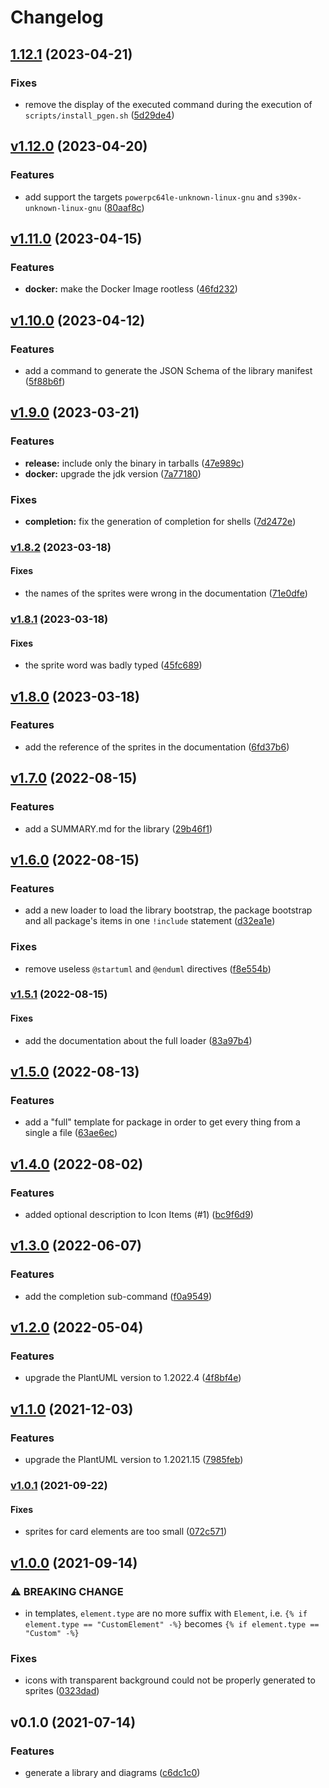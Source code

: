 # Changelog

## [1.12.1](https://github.com/tmorin/plantuml-generator/compare/v1.12.0...v1.12.1) (2023-04-21)

### Fixes

* remove the display of the executed command during the execution of
`scripts/install_pgen.sh`
([5d29de4](https://github.com/tmorin/plantuml-generator/commit/5d29de41640dace78137a0a1842154d04ae0bf75))

## [v1.12.0](https://github.com/tmorin/plantuml-generator/compare/v1.11.0...v1.12.0) (2023-04-20)

### Features

* add support the targets `powerpc64le-unknown-linux-gnu` and
`s390x-unknown-linux-gnu`
([80aaf8c](https://github.com/tmorin/plantuml-generator/commit/80aaf8c0a7ed785fc87c2df264d1b0d388dde81d))

## [v1.11.0](https://github.com/tmorin/plantuml-generator/compare/v1.10.0...v1.11.0) (2023-04-15)

### Features

* **docker:** make the Docker Image rootless
([46fd232](https://github.com/tmorin/plantuml-generator/commit/46fd2322751727c1358b80337400f9d774828917))

## [v1.10.0](https://github.com/tmorin/plantuml-generator/compare/v1.9.0...v1.10.0) (2023-04-12)

### Features

* add a command to generate the JSON Schema of the library manifest
([5f88b6f](https://github.com/tmorin/plantuml-generator/commit/5f88b6f2f9a30006d057323fd910ed92503030eb))

## [v1.9.0](https://github.com/tmorin/plantuml-generator/compare/v1.8.2...v1.9.0) (2023-03-21)

### Features

* **release:** include only the binary in tarballs
([47e989c](https://github.com/tmorin/plantuml-generator/commit/47e989ce7818cb44340dbbacb562bd50f1e5f01a))
* **docker:** upgrade the jdk version
([7a77180](https://github.com/tmorin/plantuml-generator/commit/7a77180ce56e62abbb7e9f6380e2911c6759e1e6))

### Fixes

* **completion:** fix the generation of completion for shells
([7d2472e](https://github.com/tmorin/plantuml-generator/commit/7d2472e2ad685e902c31c3c878d8cc4e19d9f7ba))

### [v1.8.2](https://github.com/tmorin/plantuml-generator/compare/v1.8.1...v1.8.2) (2023-03-18)

#### Fixes

* the names of the sprites were wrong in the documentation
([71e0dfe](https://github.com/tmorin/plantuml-generator/commit/71e0dfe54cac5523d81c5cba01b57ff83620f54a))

### [v1.8.1](https://github.com/tmorin/plantuml-generator/compare/v1.8.0...v1.8.1) (2023-03-18)

#### Fixes

* the sprite word was badly typed
([45fc689](https://github.com/tmorin/plantuml-generator/commit/45fc689d1bfacba3f5e5b055dd417a0357ff29ca))

## [v1.8.0](https://github.com/tmorin/plantuml-generator/compare/v1.7.0...v1.8.0) (2023-03-18)

### Features

* add the reference of the sprites in the documentation
([6fd37b6](https://github.com/tmorin/plantuml-generator/commit/6fd37b6faa75cbab0f911d914ad893cb50d23742))

## [v1.7.0](https://github.com/tmorin/plantuml-generator/compare/v1.6.0...v1.7.0) (2022-08-15)

### Features

* add a SUMMARY.md for the library
([29b46f1](https://github.com/tmorin/plantuml-generator/commit/29b46f1cf7f116f3e1ca234a49ec262d46a12423))

## [v1.6.0](https://github.com/tmorin/plantuml-generator/compare/v1.5.1...v1.6.0) (2022-08-15)

### Features

* add a new loader to load the library bootstrap, the package bootstrap and
all package's items in one `!include` statement
([d32ea1e](https://github.com/tmorin/plantuml-generator/commit/d32ea1ed20b1344313d383185b3a274af780198f))

### Fixes

* remove useless `@startuml` and `@enduml` directives
([f8e554b](https://github.com/tmorin/plantuml-generator/commit/f8e554bcfbbee18a7345871cdc8c1b9d6c3c8cd3))

### [v1.5.1](https://github.com/tmorin/plantuml-generator/compare/v1.5.0...v1.5.1) (2022-08-15)

#### Fixes

* add the documentation about the full loader
([83a97b4](https://github.com/tmorin/plantuml-generator/commit/83a97b41571261c79dcf0ffd26d557d9ac83decc))

## [v1.5.0](https://github.com/tmorin/plantuml-generator/compare/v1.4.0...v1.5.0) (2022-08-13)

### Features

* add a "full" template for package in order to get every thing from a single
a file
([63ae6ec](https://github.com/tmorin/plantuml-generator/commit/63ae6ec7d28cdc08ab37fdfc94ef13de6c7398e0))

## [v1.4.0](https://github.com/tmorin/plantuml-generator/compare/v1.3.0...v1.4.0) (2022-08-02)

### Features

* added optional description to Icon Items (#1)
([bc9f6d9](https://github.com/tmorin/plantuml-generator/commit/bc9f6d9ebc425fa800fc75a40ec3aa23ec708ddf))

## [v1.3.0](https://github.com/tmorin/plantuml-generator/compare/v1.2.0...v1.3.0) (2022-06-07)

### Features

* add the completion sub-command
([f0a9549](https://github.com/tmorin/plantuml-generator/commit/f0a9549ac8b372fe5ac9a11657b44ef6b1cfa01a))

## [v1.2.0](https://github.com/tmorin/plantuml-generator/compare/v1.1.0...v1.2.0) (2022-05-04)

### Features

* upgrade the PlantUML version to 1.2022.4
([4f8bf4e](https://github.com/tmorin/plantuml-generator/commit/4f8bf4eeae1f374661d78608abcc85928fb5496e))

## [v1.1.0](https://github.com/tmorin/plantuml-generator/compare/v1.0.1...v1.1.0) (2021-12-03)

### Features

* upgrade the PlantUML version to 1.2021.15
([7985feb](https://github.com/tmorin/plantuml-generator/commit/7985feb90c963fa6d11dd6b688fecf9a10db97b8))

### [v1.0.1](https://github.com/tmorin/plantuml-generator/compare/v1.0.0...v1.0.1) (2021-09-22)

#### Fixes

* sprites for card elements are too small
([072c571](https://github.com/tmorin/plantuml-generator/commit/072c57155bd77443056bb523a5da32f37ec46b66))

## [v1.0.0](https://github.com/tmorin/plantuml-generator/compare/v0.1.0...v1.0.0) (2021-09-14)

### ⚠ BREAKING CHANGE

* in templates, `element.type` are no more suffix with `Element`, i.e. `{% if element.type == "CustomElement" -%}` becomes `{% if element.type == "Custom" -%}`


### Fixes

* icons with transparent background could not be properly generated to sprites
([0323dad](https://github.com/tmorin/plantuml-generator/commit/0323dadc7f7bee26a971abd355b32aada6398402))

## v0.1.0 (2021-07-14)

### Features

* generate a library and diagrams
([c6dc1c0](https://github.com/tmorin/plantuml-generator/commit/c6dc1c04192bd521036806b4f894c22420ff3bc9))
